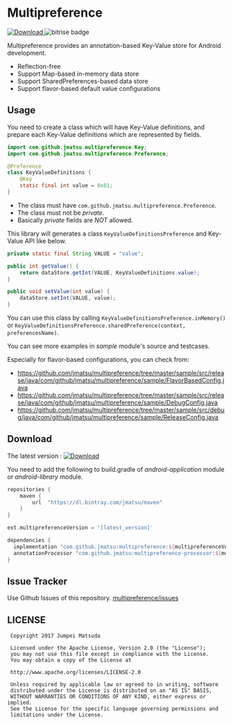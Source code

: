 # Multipreference

[ ![Download](https://api.bintray.com/packages/jmatsu/maven/multipreference/images/download.svg) ](https://bintray.com/jmatsu/maven/multipreference/_latestVersion) ![bitrise badge](https://www.bitrise.io/app/fd08ee11f69067f7/status.svg?token=gymkU3UX_7B8exFVM8iR3A&branch=master)

Multipreference provides an annotation-based Key-Value store for Android development. 

- Reflection-free
- Support Map-based in-memory data store
- Support SharedPreferences-based data store
- Support flavor-based default value configurations

## Usage

You need to create a class which will have Key-Value definitions, and prepare each Key-Value definitions which are represented by fields.

```java
import com.github.jmatsu.multipreference.Key;
import com.github.jmatsu.multipreference.Preference;

@Preference
class KeyValueDefinitions {
    @Key
    static final int value = 0x01;
}
```

- The class must have `com.github.jmatsu.multipreference.Preference`.
- The class must not be *private*.
- Basically *private* fields are *NOT* allowed.

This library will generates a class `KeyValueDefinitionsPreference` and Key-Value API like below.

```java
private static final String VALUE = "value";

public int getValue() {
    return dataStore.getInt(VALUE, KeyValueDefinitions.value);
}

public void setValue(int value) {
    dataStore.setInt(VALUE, value);
}
```

You can use this class by calling `KeyValueDefinitionsPreference.inMemory()` or `KeyValueDefinitionsPreference.sharedPreference(context, preferencesName)`.

You can see more examples in *sample* module's source and testcases.

Especially for flavor-based configurations, you can check from:

- https://github.com/jmatsu/multipreference/tree/master/sample/src/release/java/com/github/jmatsu/multipreference/sample/FlavorBasedConfig.java
- https://github.com/jmatsu/multipreference/tree/master/sample/src/release/java/com/github/jmatsu/multipreference/sample/DebugConfig.java
- https://github.com/jmatsu/multipreference/tree/master/sample/src/debug/java/com/github/jmatsu/multipreference/sample/ReleaseConfig.java


## Download

The latest version : [ ![Download](https://api.bintray.com/packages/jmatsu/maven/com.github.jmatsu.multipreference/images/download.svg) ](https://bintray.com/jmatsu/maven/com.github.jmatsu.multipreference/_latestVersion)

You need to add the following to build.gradle of *android-application* module or *android-library* module.

```groovy
repositories {
    maven {
        url  "https://dl.bintray.com/jmatsu/maven" 
    }
}

ext.multipreferenceVersion = '[latest_version]'

dependencies {
  implementation "com.github.jmatsu:multipreference:${multipreferenceVersion}"
  annotationProcessor "com.github.jmatsu:multipreference-processor:${multipreferenceVersion}"
}
```

## Issue Tracker

Use Github Issues of this repository. [multipreference/issues](https://github.com/jmatsu/multipreference/issues)

## LICENSE

```
 Copyright 2017 Jumpei Matsuda

 Licensed under the Apache License, Version 2.0 (the "License");
 you may not use this file except in compliance with the License.
 You may obtain a copy of the License at

 http://www.apache.org/licenses/LICENSE-2.0

 Unless required by applicable law or agreed to in writing, software
 distributed under the License is distributed on an "AS IS" BASIS,
 WITHOUT WARRANTIES OR CONDITIONS OF ANY KIND, either express or implied.
 See the License for the specific language governing permissions and
 limitations under the License.
```